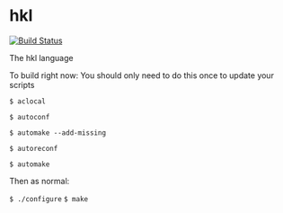 hkl
===

[![Build Status](https://secure.travis-ci.org/hkl/hkl.png)](http://travis-ci.org/hkl/hkl)


The hkl language

To build right now:
You should only need to do this once to update your scripts

`$ aclocal`

`$ autoconf`

`$ automake --add-missing`

`$ autoreconf`

`$ automake`

Then as normal:

`$ ./configure`
`$ make`
